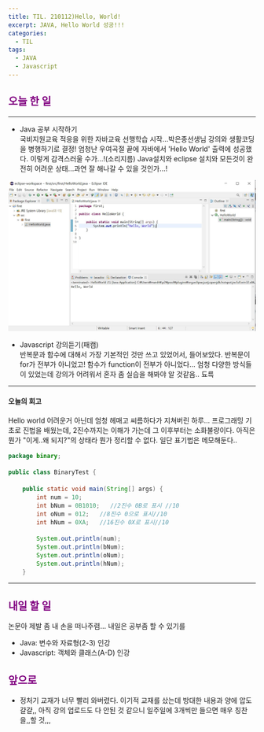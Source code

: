 ```yaml
---
title: TIL. 210112)Hello, World!
excerpt: JAVA, Hello World 성공!!!
categories:
  - TIL
tags:
  - JAVA
  - Javascript
---
```


## <span style="color:purple">오늘 한 일</span>

---

- Java 공부 시작하기  
  국비지원교육 적응을 위한 자바교육 선행학습 시작...박은종선생님 강의와 생활코딩을 병행하기로 결정! 엄청난 우여곡절 끝에 자바에서 'Hello World' 출력에 성공했다. 이렇게 감격스러울 수가...!(소리지름) Java설치와 eclipse 설치와 모든것이 완전히 어려운 상태...과연 잘 해나갈 수 있을 것인가...!

![HelloWorld!](/assets/images/til/helloworld_java.jpg)

- Javascript 강의듣기(패캠)  
  반복문과 함수에 대해서 가장 기본적인 것만 쓰고 있었어서, 들어보았다. 반복문이 for가 전부가 아니었고! 함수가 function이 전부가 아니었다... 엄청 다양한 방식들이 있었는데 강의가 어려워서 혼자 좀 실습을 해봐야 알 것같음.. 됴륵

---

#### 오늘의 회고

Hello world 어려운거 아닌데 엄청 헤매고 씨름하다가 지쳐버린 하루... 프로그래밍 기초로 진법을 배웠는데, 2진수까지는 이해가 가는데 그 이후부터는 소화불량이다. 아직은 뭔가 "이게..왜 되지?"의 상태라 뭔가 정리할 수 없다. 일단 표기법은 메모해둔다..

```java
package binary;

public class BinaryTest {

	public static void main(String[] args) {
		int num = 10;
		int bNum = 0B1010;   //2진수 0B로 표시 //10
		int oNum = 012;   //8진수 0으로 표시//10
		int hNum = 0XA;   //16진수 0X로 표시//10

		System.out.println(num);
		System.out.println(bNum);
		System.out.println(oNum);
		System.out.println(hNum);
	}
```

---

## <span style="color:purple">내일 할 일</span>

논문아 제발 좀 내 손을 떠나주렴... 내일은 공부좀 할 수 있기를

- Java: 변수와 자료형(2-3) 인강
- Javascript: 객체와 클래스(A-D) 인강

## <span style="color:purple">앞으로</span>

- 정처기 교재가 너무 빨리 와버렸다. 이기적 교재를 샀는데 방대한 내용과 양에 압도 걀걀,, 아직 강의 업로드도 다 안된 것 같으니 일주일에 3개씩만 들으면 매우 칭찬을,,할 것,,,
